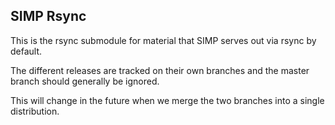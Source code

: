 ## SIMP Rsync

This is the rsync submodule for material that SIMP serves out via rsync by default.

The different releases are tracked on their own branches and the master branch
should generally be ignored.

This will change in the future when we merge the two branches into a single distribution.
